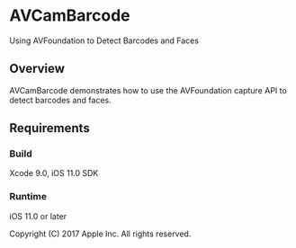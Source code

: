 # AVCamBarcode

Using AVFoundation to Detect Barcodes and Faces

## Overview

AVCamBarcode demonstrates how to use the AVFoundation capture API to detect barcodes and faces.

## Requirements

### Build

Xcode 9.0, iOS 11.0 SDK

### Runtime

iOS 11.0 or later

Copyright (C) 2017 Apple Inc. All rights reserved.
